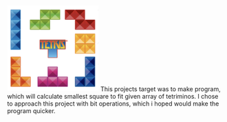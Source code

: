 <img src="/Images/Tetriminos.png" widht=200 height=200>
This projects target was to make program, which will calculate smallest square to fit given array of tetriminos.
I chose to approach this project with bit operations, which i hoped would make the program quicker.
